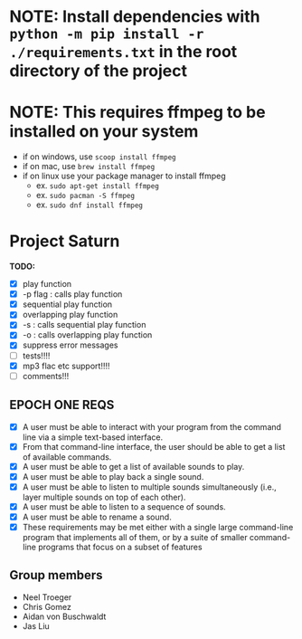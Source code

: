# NOTE: Install dependencies with `python -m pip install -r ./requirements.txt` in the root directory of the project

# NOTE: This requires ffmpeg to be installed on your system
- if on windows, use `scoop install ffmpeg`
- if on mac, use `brew install ffmpeg`
- if on linux use your package manager to install ffmpeg
  - ex. `sudo apt-get install ffmpeg`
  - ex. `sudo pacman -S ffmpeg`
  - ex. `sudo dnf install ffmpeg`


# Project Saturn                                                                                 
**TODO:**       
- [x] play function
- [x] -p flag : calls play function
- [x] sequential play function
- [x] overlapping play function
- [x] -s : calls sequential play function
- [x] -o : calls overlapping play function
- [x] suppress error messages
- [ ] tests!!!!
- [x] mp3 flac etc support!!!!
- [ ] comments!!!

## EPOCH ONE REQS
- [x] A user must be able to interact with your program from the command line via a simple text-based interface.
- [x] From that command-line interface, the user should be able to get a list of available commands.
- [x] A user must be able to get a list of available sounds to play.
- [x] A user must be able to play back a single sound.
- [x] A user must be able to listen to multiple sounds simultaneously (i.e., layer multiple sounds on top of each other).
- [x] A user must be able to listen to a sequence of sounds.
- [x] A user must be able to rename a sound.
- [x] These requirements may be met either with a single large command-line program that implements all of them, or by a suite of smaller command-line programs that focus on a subset of features

## Group members
- Neel Troeger
- Chris Gomez
- Aidan von Buschwaldt
- Jas Liu